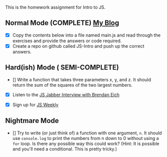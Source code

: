 This is the homework assignment for Intro to JS.

## Normal Mode (COMPLETE) [My Blog](http://joshuarivers.info)

- [x] Copy the contents below into a file named main.js and read through the exercises and provide the answers or code required.
- [x] Create a repo on github called JS-Intro and push up the correct answers.

## Hard(ish) Mode ( SEMI-COMPLETE)

- [] Write a function that takes three parameters x, y, and z. It should return the sum of the squares of the two largest numbers.
- [x] Listen to the [JS Jabber Interview with Brendan Eich](http://devchat.tv/js-jabber/124-jsj-the-origin-of-javascript-with-brendan-eich)
- [x] Sign up for [JS Weekly](http://javascriptweekly.com/)


## Nightmare Mode

- [] Try to write (or just think of) a function with one argument, `n`. It should use `console.log` to print the numbers from n down to 0 without using a `for` loop. Is there any possible way this could work? (Hint: It is possible and you'll need a conditional. This is pretty tricky.)